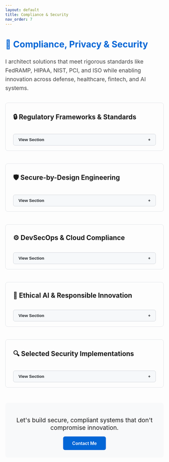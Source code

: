 ```yaml
---
layout: default
title: Compliance & Security
nav_order: 7
---
```


# <span style="color: #0366d6;">🔐 Compliance, Privacy & Security</span>

<div class="intro-text">
I architect solutions that meet rigorous standards like FedRAMP, HIPAA, NIST, PCI, and ISO while enabling innovation across defense, healthcare, fintech, and AI systems.
</div>

<div class="compliance-section">
  <h2>🔒 Regulatory Frameworks & Standards</h2>
  <button class="collapsible-button">View Section</button>
  <div class="collapsible-content" style="max-height: 0;">
    <ul>
      <li><strong>FedRAMP & NIST</strong>: Designed cloud platforms meeting FedRAMP High and NIST 800-53/171 for defense clients</li>
      <li><strong>HIPAA/HITRUST</strong>: Built compliant healthcare platforms (WiTT, CareBORN) handling EHR/FHIR data</li>
      <li><strong>PCI-DSS</strong>: Secured fintech applications with Stripe integrations and donor management</li>
      <li><strong>AI Compliance</strong>: Developed TrussController middleware for LLM PII redaction and audit logging</li>
      <li><strong>Global Standards</strong>: Implemented GDPR, ISO 27001/9001, and UK Cyber Essentials</li>
    </ul>
  </div>
</div>

<div class="compliance-section">
  <h2>🛡 Secure-by-Design Engineering</h2>
  <button class="collapsible-button">View Section</button>
  <div class="collapsible-content" style="max-height: 0;">
    <ul>
      <li><strong>Zero-Trust Architectures</strong>: For DoD systems and healthcare AI platforms</li>
      <li><strong>LLM Security</strong>: Built PII redaction and audit trails for insurance claims automation (Trussed.AI)</li>
      <li><strong>Insider Threat</strong>: Predictive monitoring for defense and financial systems</li>
      <li><strong>Access Control</strong>: RBAC with attribute-based policies for multi-tenant SaaS</li>
      <li><strong>Audit Systems</strong>: End-to-end logging meeting HIPAA 6-year retention requirements</li>
    </ul>
  </div>
</div>

<div class="compliance-section">
  <h2>⚙️ DevSecOps & Cloud Compliance</h2>
  <button class="collapsible-button">View Section</button>
  <div class="collapsible-content" style="max-height: 0;">
    <ul>
      <li><strong>AI Pipeline Security</strong>: Containerized LLM deployments with vulnerability scanning</li>
      <li><strong>Cloud Guardrails</strong>: AWS GuardDuty, CloudTrail, and custom compliance rulesets</li>
      <li><strong>Infrastructure as Code</strong>: Terraform modules enforcing NIST/FedRAMP baselines</li>
      <li><strong>Runtime Protection</strong>: Kubernetes policies for AI workloads and microservices</li>
      <li><strong>Compliance Automation</strong>: CI/CD gates for SAST/DAST in GitHub Actions</li>
    </ul>
  </div>
</div>

<div class="compliance-section">
  <h2>🤖 Ethical AI & Responsible Innovation</h2>
  <button class="collapsible-button">View Section</button>
  <div class="collapsible-content" style="max-height: 0;">
    <ul>
      <li><strong>Auditable AI</strong>: Designed Trussed.AI's compliance layer for insurance LLMs</li>
      <li><strong>Bias Mitigation</strong>: Fairness frameworks for healthcare eligibility systems</li>
      <li><strong>RLHF Governance</strong>: Human oversight for sensitive decision-making</li>
      <li><strong>Explainability</strong>: Model interpretability in clinical support tools</li>
      <li><strong>Data Provenance</strong>: Tracking for training data in regulated domains</li>
    </ul>
  </div>
</div>

<div class="compliance-section">
  <h2>🔍 Selected Security Implementations</h2>
  <button class="collapsible-button">View Section</button>
  <div class="collapsible-content" style="max-height: 0;">
    <div class="implementation">
      <h3>Trussed.AI Compliance Layer</h3>
      <ul>
        <li>PII redaction engine for insurance claims</li>
        <li>LLM provider abstraction for compliance routing</li>
        <li>Audit trails meeting PCI/HIPAA requirements</li>
      </ul>
    </div>
    
    <div class="implementation">
      <h3>SIMS Infinity (DoD)</h3>
      <ul>
        <li>Personnel security with insider threat detection</li>
        <li>CMMC 2.0-aligned access controls</li>
      </ul>
    </div>
    
    <!-- Additional implementations here -->
  </div>
</div>

<style>
.compliance-section {
  margin-bottom: 2.5rem;
  border: 1px solid #e1e4e8;
  border-radius: 8px;
  padding: 0 1.5rem;
}

.intro-text {
  font-size: 1.1rem;
  line-height: 1.6;
  margin: 1.5rem 0 2rem 0;
  color: #444;
}

.collapsible-button {
  background-color: #f6f8fa;
  color: #24292e;
  cursor: pointer;
  padding: 10px 16px;
  width: 100%;
  border: 1px solid #d1d5da;
  border-radius: 6px;
  text-align: left;
  font-weight: 600;
  margin: 1rem 0;
  transition: all 0.2s ease;
}

.collapsible-button:hover {
  background-color: #e1e4e8;
}

.collapsible-button:after {
  content: '\002B';
  font-weight: bold;
  float: right;
  margin-left: 5px;
}

.collapsible-button.active:after {
  content: '\2212';
}

.collapsible-content {
  padding: 0 0.5rem;
  max-height: 5000px;
  overflow: hidden;
  transition: max-height 0.3s ease-out;
}

.implementation {
  margin-bottom: 1.8rem;
}

.implementation h3 {
  color: #0366d6;
  margin-bottom: 0.5rem;
}

ul {
  padding-left: 1.5rem;
}

li {
  margin-bottom: 0.5rem;
  line-height: 1.6;
}
</style>

<script>
document.addEventListener("DOMContentLoaded", function() {
  var coll = document.getElementsByClassName("collapsible-button");
  
  for (var i = 0; i < coll.length; i++) {
    coll[i].addEventListener("click", function() {
      this.classList.toggle("active");
      var content = this.nextElementSibling;
      if (content.style.maxHeight === "0px" || !content.style.maxHeight) {
        content.style.maxHeight = "5000px"; // Open the section
      } else {
        content.style.maxHeight = "0"; // Close the section
      }
    });
    
    // Ensure all sections are closed by default
    coll[i].classList.remove("active");
    coll[i].nextElementSibling.style.maxHeight = "0";
  }
});
</script>

<div class="cta">
  <p>Let's build secure, compliant systems that don't compromise innovation.</p>
  <a href="/contact/" class="cta-button">Contact Me</a>
</div>

<style>
.cta {
  text-align: center;
  margin: 3rem 0 2rem 0;
  padding: 1.5rem;
  background-color: #f8f9fa;
  border-radius: 8px;
}

.cta p {
  font-size: 1.2rem;
  margin-bottom: 1rem;
}

.cta-button {
  display: inline-block;
  padding: 0.8rem 1.8rem;
  background-color: #0366d6;
  color: white;
  text-decoration: none;
  border-radius: 6px;
  font-weight: 600;
  transition: background-color 0.2s;
}

.cta-button:hover {
  background-color: #0356b6;
}
</style>